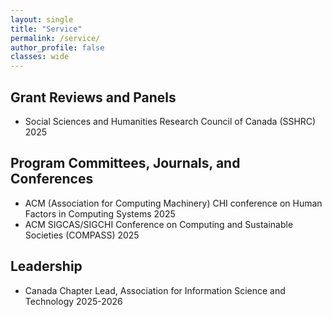 ```yaml
---
layout: single
title: "Service"
permalink: /service/
author_profile: false
classes: wide
---
```



## Grant Reviews and Panels
- Social Sciences and Humanities Research Council of Canada (SSHRC) 2025

## Program Committees, Journals, and Conferences
- ACM (Association for Computing Machinery) CHI conference on Human Factors in Computing Systems 2025
- ACM SIGCAS/SIGCHI Conference on Computing and Sustainable Societies (COMPASS) 2025

## Leadership
- Canada Chapter Lead, Association for Information Science and Technology 2025-2026

